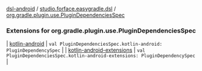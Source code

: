 [dsl-android](../../index.md) / [studio.forface.easygradle.dsl](../index.md) / [org.gradle.plugin.use.PluginDependenciesSpec](./index.md)

### Extensions for org.gradle.plugin.use.PluginDependenciesSpec

| [kotlin-android](kotlin-android.md) | `val PluginDependenciesSpec.kotlin-android: PluginDependencySpec` |
| [kotlin-android-extensions](kotlin-android-extensions.md) | `val PluginDependenciesSpec.kotlin-android-extensions: PluginDependencySpec` |

